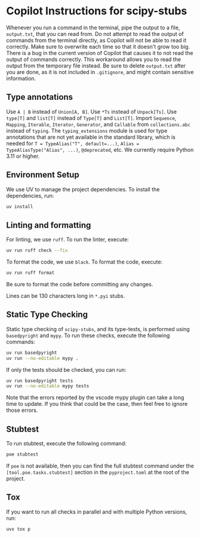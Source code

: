 # Copilot Instructions for scipy-stubs

Whenever you run a command in the terminal, pipe the output to a file, `output.txt`,
that you can read from. Do not attempt to read the output of commands from the terminal
directly, as Copilot will not be able to read it correctly. Make sure to overwrite each
time so that it doesn't grow too big. There is a bug in the current version of Copilot
that causes it to not read the output of commands correctly. This workaround allows you
to read the output from the temporary file instead. Be sure to delete `output.txt` after
you are done, as it is not included in `.gitignore`, and might contain sensitive
information.

## Type annotations

Use `A | B` instead of `Union[A, B]`.
Use `*Ts` instead of `Unpack[Ts]`.
Use `type[T]` and `list[T]` instead of `Type[T]` and `List[T]`.
Import `Sequence`, `Mapping`, `Iterable`, `Iterator`, `Generator`, and `Callable` from
`collections.abc` instead of `typing`.
The `typing_extensions` module is used for type annotations that are not yet available
in the standard library, which is needed for `T = TypeAlias("T", default=...)`,
`Alias = TypeAliasType("Alias", ...)`, `@deprecated`, etc.
We currently require Python 3.11 or higher.

## Environment Setup

We use UV to manage the project dependencies. To install the dependencies, run:

```bash
uv install
```

## Linting and formatting

For linting, we use `ruff`. To run the linter, execute:

```bash
uv run ruff check --fix
```

To format the code, we use `black`. To format the code, execute:

```bash
uv run ruff format
```

Be sure to format the code before committing any changes.

Lines can be 130 characters long in `*.pyi` stubs.

## Static Type Checking

Static type checking of `scipy-stubs`, and its type-tests, is performed using
`basedpyright` and `mypy`. To run these checks, execute the following commands:

```bash
uv run basedpyright
uv run --no-editable mypy .
```

If only the tests should be checked, you can run:

```bash
uv run basedpyright tests
uv run --no-editable mypy tests
```

Note that the errors reported by the vscode mypy plugin can take a long time to update.
If you think that could be the case, then feel free to ignore those errors.

## Stubtest

To run stubtest, execute the following command:

```bash
poe stubtest
```

If `poe` is not available, then you can find the full stubtest command under the
`[tool.poe.tasks.stubtest]` section in the `pyproject.toml` at the root of the project.

## Tox

If you want to run all checks in parallel and with multiple Python versions, run:

```bash
uvx tox p
```
